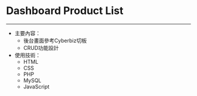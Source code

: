 # Dashboard Product List
---
* 主要內容： 
  * 後台畫面參考Cyberbiz切板
  * CRUD功能設計 
* 使用技術： 
  * HTML 
  * CSS
  * PHP 
  * MySQL
  * JavaScript
